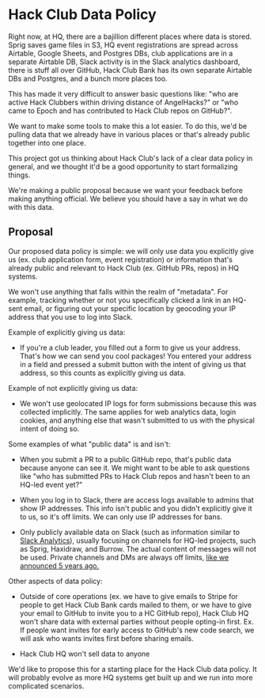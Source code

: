 Hack Club Data Policy
=====================

Right now, at HQ, there are a bajillion different places where data is stored. Sprig saves game files in S3, HQ event registrations are spread across Airtable, Google Sheets, and Postgres DBs, club applications are in a separate Airtable DB, Slack activity is in the Slack analytics dashboard, there is stuff all over GitHub, Hack Club Bank has its own separate Airtable DBs and Postgres, and a bunch more places too.

This has made it very difficult to answer basic questions like: "who are active Hack Clubbers within driving distance of AngelHacks?" or "who came to Epoch and has contributed to Hack Club repos on GitHub?".

We want to make some tools to make this a lot easier. To do this, we'd be pulling data that we already have in various places or that's already public together into one place.

This project got us thinking about Hack Club's lack of a clear data policy in general, and we thought it'd be a good opportunity to start formalizing things.

We're making a public proposal because we want your feedback before making anything official. We believe you should have a say in what we do with this data.

Proposal
--------

Our proposed data policy is simple: we will only use data you explicitly give us (ex. club application form, event registration) or information that's already public and relevant to Hack Club (ex. GitHub PRs, repos) in HQ systems.

We won't use anything that falls within the realm of "metadata". For example, tracking whether or not you specifically clicked a link in an HQ-sent email, or figuring out your specific location by geocoding your IP address that you use to log into Slack.

Example of explicitly giving us data:

-   If you're a club leader, you filled out a form to give us your address. That's how we can send you cool packages! You entered your address in a field and pressed a submit button with the intent of giving us that address, so this counts as explicitly giving us data.

Example of not explicitly giving us data:

-   We won't use geolocated IP logs for form submissions because this was collected implicitly. The same applies for web analytics data, login cookies, and anything else that wasn't submitted to us with the physical intent of doing so.

Some examples of what "public data" is and isn't:

-   When you submit a PR to a public GitHub repo, that's public data because anyone can see it. We might want to be able to ask questions like "who has submitted PRs to Hack Club repos and hasn't been to an HQ-led event yet?"

-   When you log in to Slack, there are access logs available to admins that show IP addresses. This info isn't public and you didn't explicitly give it to us, so it's off limits. We can only use IP addresses for bans.

-   Only publicly available data on Slack (such as information similar to [Slack Analytics](https://hackclub.slack.com/stats)), usually focusing on channels for HQ-led projects, such as Sprig, Haxidraw, and Burrow. The actual content of messages will not be used. Private channels and DMs are always off limits, [like we announced 5 years ago.](https://hackclub.slack.com/archives/C0266FRGT/p1521835388000021)

Other aspects of data policy:

-   Outside of core operations (ex. we have to give emails to Stripe for people to get Hack Club Bank cards mailed to them, or we have to give your email to GitHub to invite you to a HC GitHub repo), Hack Club HQ won't share data with external parties without people opting-in first. Ex. If people want invites for early access to GitHub's new code search, we will ask who wants invites first before sharing emails.

-   Hack Club HQ won't sell data to anyone

We'd like to propose this for a starting place for the Hack Club data policy. It will probably evolve as more HQ systems get built up and we run into more complicated scenarios.
